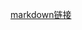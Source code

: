 
[markdown链接](https://github.com/Typhoon-Z/Typhoon-Z.github.io/blob/main/Markdown-%E9%93%BE%E6%8E%A5.md)
